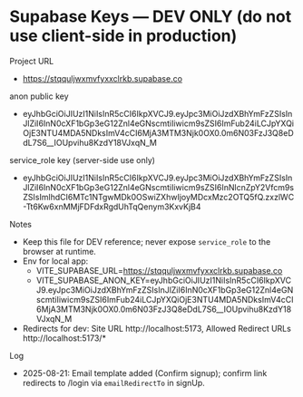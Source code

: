 # Supabase Keys — DEV ONLY (do not use client-side in production)

Project URL
- https://stqquljwxmvfyxxclrkb.supabase.co

anon public key
- eyJhbGciOiJIUzI1NiIsInR5cCI6IkpXVCJ9.eyJpc3MiOiJzdXBhYmFzZSIsInJlZiI6InN0cXF1bGp3eG12Znl4eGNscmtiIiwicm9sZSI6ImFub24iLCJpYXQiOjE3NTU4MDA5NDksImV4cCI6MjA3MTM3Njk0OX0.0m6N03FzJ3Q8eDdL7S6__IOUpvihu8KzdY18VJxqN_M

service_role key (server-side use only)
- eyJhbGciOiJIUzI1NiIsInR5cCI6IkpXVCJ9.eyJpc3MiOiJzdXBhYmFzZSIsInJlZiI6InN0cXF1bGp3eG12Znl4eGNscmtiIiwicm9sZSI6InNlcnZpY2Vfcm9sZSIsImlhdCI6MTc1NTgwMDk0OSwiZXhwIjoyMDcxMzc2OTQ5fQ.zxzlWC-Tt6Kw6xnMMjFDFdxRgdUhTqQenym3KxvKjB4

Notes
- Keep this file for DEV reference; never expose `service_role` to the browser at runtime.
- Env for local app:
  - VITE_SUPABASE_URL=https://stqquljwxmvfyxxclrkb.supabase.co
  - VITE_SUPABASE_ANON_KEY=eyJhbGciOiJIUzI1NiIsInR5cCI6IkpXVCJ9.eyJpc3MiOiJzdXBhYmFzZSIsInJlZiI6InN0cXF1bGp3eG12Znl4eGNscmtiIiwicm9sZSI6ImFub24iLCJpYXQiOjE3NTU4MDA5NDksImV4cCI6MjA3MTM3Njk0OX0.0m6N03FzJ3Q8eDdL7S6__IOUpvihu8KzdY18VJxqN_M
- Redirects for dev: Site URL http://localhost:5173, Allowed Redirect URLs http://localhost:5173/*

Log
- 2025-08-21: Email template added (Confirm signup); confirm link redirects to /login via `emailRedirectTo` in signUp.
